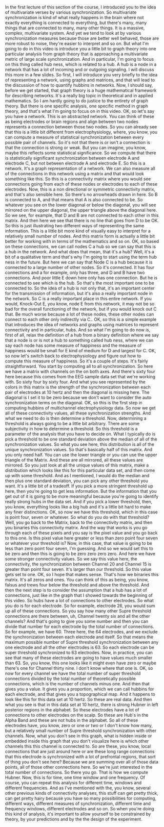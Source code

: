  In the first lecture of this section of the course, I introduced you to the idea of multivariate verses by various synchronization. So multivariate synchronization is kind of what really happens in the brain where not exactly everything is connected to everything, but there's many, many things that are connected to many, many other things. It is a massive, complex, multivariate system. And yet we tend to look at by various synchronization measures because those are better well behaved, those are more robust to noise, they're easier to interpret and so on. But what I'm going to do in this video is introduce you a little bit to graph theory into one particular analysis from graph theory that is approaching a multivariate metric of large scale synchronization. And in particular, I'm going to focus on this thing called hub ness, which is related to a hub. A hub is a node in a network that has a lot of incoming and or outgoing signaling. I will discuss this more in a few slides. So first, I will introduce you very briefly to the idea of representing a network, using graphs and matrices, and that will lead to the discussion of how to quantify hubbins in networks. Now, I should say, before we get started, that graph theory is a huge mathematical framework for describing networks. It's a really big topic in theoretical and in applied mathematics. So I am hardly going to do justice to the entirety of graph theory. But there is one specific analysis, one specific method in graph theory, and that's what I'm going to focus on in this video. OK, so let's say you have a network. This is an abstracted network. You can think of these as being electrodes or brain regions and align between two nodes represents a connection between those two nodes. So you can already see that this is a little bit different from electrophysiology, where, you know, you can compute a measure of statistical synchronization between every possible pair of channels. So it's not that there is or isn't a connection is that the connection is strong or weak. But you can imagine, you know, maybe this reflects some statistical significance. So we compute that there is statistically significant synchronization between electrode A and electrode C, but not between electrode A and electrode E. So this is a network. It's a graph representation of a network. We can also measure all of the connections in this network using a matrix and that would look something like this. So this is a connectivity matrix where you would see connections going from each of these nodes or electrodes to each of these electrodes. Now, this is a non directional or symmetric connectivity matrix, and that's also sensible here. So there's no arrowheads drawn in here. So B is connected to A, and that means that A is also connected to be. So whatever you see on the lower diagonal or below the diagonal, you will see mirrored on the upper diagonal, the upper triangle above the diagonal here. So we see, for example, that D and B are not connected to each other in this matrix. And then here we see that there is no line that goes from D to be OK. So this is just illustrating two different ways of representing the same information. This is a little bit more kind of visually easy to interpret for a relatively small number of nodes. And this matrix form is actually a little bit better for working with in terms of the mathematics and so on. OK, so based on these connections, we can call nodes C a hub so we can say that this is a hub in the network. And what does that mean, that it's a hub? Well, it's a bit of a qualitative term and that's why I'm going to start using the term hub ness in the future. But here we can say that Node C is a hub because it is connected to a large number of other nodes. So it's connected. It has four connections and a for example, only has three, and D and B have two connections. And poor little E down here only has one connection. But he is connected to see which is the hub. So that's the most important one to be connected to. So the idea of a hub is not only that, it's an important center for the transmission of information, but it's also a really important node in the network. So C is a really important place in this entire network. If you would, Knock-Out E, you know, node E from this network, it may not be so bad for the overall functioning of the network, but if you would knock out C that. Be much worse because a lot of these nodes, these other nodes can connect to each other only indirectly via C.. OK, so this is a simple example that introduces the idea of networks and graphs using matrices to represent connectivity and in particular, hubs. And so what I'm going to do now is, first of all, relax the definition of a hub from a binary definition where we say that a node is or is not a hub to something called hub ness, where we can say each node has some measure of happiness and the measure of happiness would be small for E kind of medium for D and largest for C. OK, so now let's switch back to electrophysiology and figure out how to compute this measure of happiness. So it's a couple of steps. It's fairly straightforward. You start by computing all to all synchronization. So here we have a matrix with channels on the on both axes. And there's sixty four here because this comes from the EEG sample data set that we're working with. So sixty four by sixty four. And what you see represented by the colors in this matrix is the strength of the synchronization between each pair of electrodes at 10 hertz and then the diagonal is missing here. The diagonal is I set it to be zero because we don't want to consider the auto synchronization terms on the diagonal. OK, so this is the first step in computing hubbins of multichannel electrophysiology data. So now we get all of these connectivity values, all these synchronization strengths. And what we need to do is then determine a threshold. Now, determining a threshold is always going to be a little bit arbitrary. There are some subjectivity in how to determine a threshold. So this threshold is a parameter of the analysis that you have to decide on. What I typically do is pick a threshold to be one standard deviation above the median of all of the synchronization values. So what you see here, this distribution is all of the unique synchronization values. So that's basically half of this matrix. And you only need half. You can use the lower triangle or you can use the upper triangle of the Matrix. And these are all mirrored, all these values are mirrored. So you just look at all the unique values of this matrix, make a distribution which looks like this for this particular data set, and then come up with some threshold. And as I mentioned, I would do the median and then plus one standard deviation, you can pick any other threshold you want. It's a little bit of a tradeoff. If you pick a more stringent threshold up here, then you're going to get less information. But the information that you get out of it is going to be more meaningful because you're going to identify really strong hubs in the data set. And if you pick a lower threshold, then, you know, everything looks like a big hub and it's a little bit hard to make any finer distinctions. OK, so now we have this threshold, which in this case is point four, seven or whatever. So what do you do with that threshold? Well, you go back to the Matrix, back to the connectivity matrix, and then you binaries this connectivity matrix. And the way that works is you go through each of these pixels and you say is the pixel value and you go back to this one. Is this pixel value here greater or less than zero point four seven or whatever your threshold is? Now, in this case, that value is going to be less than zero point four seven, I'm guessing. And so we would set this to be zero and then this is going to be zero zero zero zero. And here we have some stronger connectivity values. So we say this value here, the connectivity, the synchronization between Channel 20 and Channel 15 is greater than point four seven. It's larger than our threshold. So this value gets set to one. OK, so I hope that makes sense. That's how we binaries this matrix. It's all zeros and ones. You can think of this as being, you know, falsus and trews four below the threshold and above the threshold. And then the next step is to consider the assumption that a hub has a lot of connections, just like in the graph that I showed towards the beginning of this video. So hubs have a lot of connections to other electrodes. So what you do is for each electrode. So for example, electrode 26, you would sum up all of these connections. So you say how many other Supre threshold connections are there between, uh, Channel twenty six and all the other channels? And that's going to give you some number and then you can divide that number for each electrode by the total number of connections. So for example, we have 60. Three here, the 64 electrodes, and we exclude the synchronization between each electrode and itself. So that means the maximum possible number of Supre threshold synchronization between any one electrode and all the other electrodes is 63. So each electrode can be super threshold synchronized to 63 electrodes. Now, in practice, you can see that many of these electrodes are going to have values much smaller than 63. So, you know, this one looks like it might even have zero or maybe there's one for Channel thirty nine. I don't know where that one is. OK, so now for every channel we have the total number of super threshold connections divided by the total number of theoretically possible connections, which is the number of channels minus one. And then that gives you a value. It gives you a proportion, which we can call hubbins for each electrode, and that gives you a topographical map. And it happens to look like this for this data set at 10 hertz. So these are real data. And then what you see is that in this data set at 10 hertz, there is strong Hubner in left posterior regions in the alphabet. So these electrodes have a lot of connections to other electrodes on the scalp. So these are Hub's in the Alpha Band and these are not hubs in the alphabet. So all of these electrodes have, you know, zero or one or two or I don't know how many, but a relatively small number of Supre threshold synchronization with other channels. Now, what you don't see in this graph, what is hidden inside or embedded inside this graph that you don't visualize here is which other channels this this channel is connected to. So are these, you know, local connections that are just around here or are these long range connections that this electrode is synchronized with a lot of prefrontal regions, that sort of thing you don't see here? Because we are summing over all of those data points, all of those other connections here. So we're just interested in the total number of connections. So there you go. That is how we compute Hubner. Now, this is for time, one time window and one frequency. Of course, you can repeat this analysis for different time, windows and different frequencies. And as I've mentioned with the, you know, several other previous kinds of connectivity analyses, this stuff can get pretty thick, can get pretty hairy because you have so many possibilities for computing, different ways, different measures of synchronization, different time and frequency windows, different electrodes and so on. So when you're doing this kind of analysis, it's important to allow yourself to be constrained by theory, by your predictions and by the the design of the experiment.